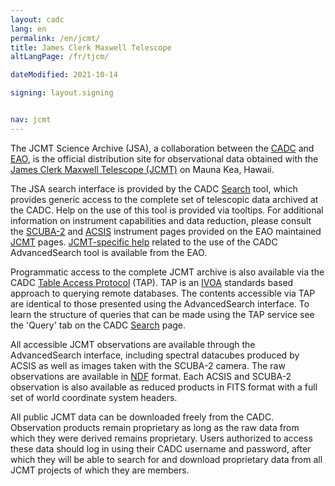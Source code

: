 ```yaml
---
layout: cadc
lang: en
permalink: /en/jcmt/
title: James Clerk Maxwell Telescope
altLangPage: /fr/tjcm/

dateModified: 2021-10-14

signing: layout.signing


nav: jcmt
---
```


<p> The JCMT Science Archive (JSA), a collaboration between
the <a href="/en/" class="ui-link">CADC</a>
and <a rel="external" href="http://www.eaobservatory.org" class="ui-link">EAO</a>, is the official
distribution site for observational data obtained with the 
<a rel="external" href="http://www.eaobservatory.org/jcmt/" class="ui-link">James Clerk
Maxwell Telescope (JCMT)</a> on Mauna Kea, Hawaii.
</p>

<p> The JSA search interface is provided by the
CADC <a href="/en/search/?collection=JCMT&amp;noexec=true" class="ui-link">Search</a>
tool, which provides generic access to the complete set of telescopic
data archived at the CADC.  Help on the use of this tool is provided
via tooltips. For additional information on instrument capabilities
and data reduction, please consult
the <a href="http://www.eaobservatory.org/jcmt/instrumentation/continuum/" rel="external" class="ui-link">SCUBA-2</a>
and <a href="http://www.eaobservatory.org/jcmt/instrumentation/heterodyne/" rel="external" class="ui-link">ACSIS</a> instrument pages provided on the EAO 
maintained <a rel="external" href="http://www.eaobservatory.org/jcmt/" class="ui-link">JCMT</a> pages.  
<a rel="external" href="http://www.eaobservatory.org/jcmt/science/archive/" class="ui-link">JCMT-specific
help</a> related to the use of the CADC AdvancedSearch tool is available
from the <a rel="external" hef="https://www.eaobservatory.org/jcmt/science/archive/" class="ui-link">EAO</a>.
</p>

<p> Programmatic access to the complete JCMT archive is also available
via the CADC <a href="/tap/" class="ui-link">Table Access Protocol</a> (TAP).  TAP is
an <a rel="external" href="http://www.ivoa.net" class="ui-link">IVOA</a> standards
based approach to querying remote databases. The contents accessible
via TAP are identical to those presented using the AdvancedSearch
interface.  To learn the structure of queries that can be made using
the TAP service see the 'Query' tab on the
CADC <a href="/en/search/" class="ui-link">Search</a> page.
</p>

<p> All accessible JCMT observations are available through the
AdvancedSearch interface, including spectral datacubes produced by
ACSIS as well as images taken with the
SCUBA-2 camera. The raw observations are available in 
<a rel="external" href="http://www.starlink.ac.uk/docs/sun33.htx/node3.html#NDF" class="ui-link">
NDF</a> format.  Each ACSIS and SCUBA-2 observation is also available as reduced products 
in FITS format with a full set of world coordinate system headers.
</p>

<p> All public JCMT data can be downloaded freely from the CADC.
Observation products remain proprietary as long as the raw data from
which they were derived remains proprietary. Users authorized to
access these data should log in using their CADC username and
password, after which they will be able to search for and download
proprietary data from all JCMT projects of which they are members.
</p>
